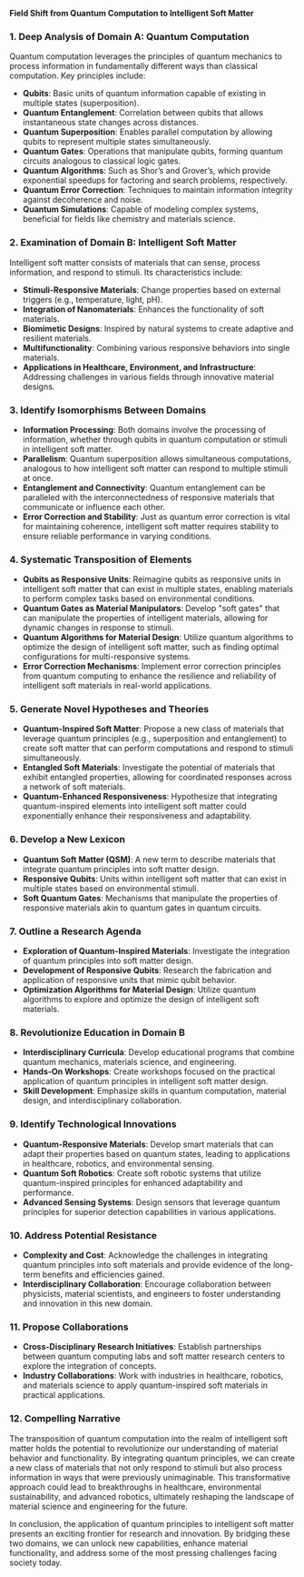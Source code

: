**Field Shift from Quantum Computation to Intelligent Soft Matter**

### 1. Deep Analysis of Domain A: Quantum Computation
Quantum computation leverages the principles of quantum mechanics to process information in fundamentally different ways than classical computation. Key principles include:

- **Qubits**: Basic units of quantum information capable of existing in multiple states (superposition).
- **Quantum Entanglement**: Correlation between qubits that allows instantaneous state changes across distances.
- **Quantum Superposition**: Enables parallel computation by allowing qubits to represent multiple states simultaneously.
- **Quantum Gates**: Operations that manipulate qubits, forming quantum circuits analogous to classical logic gates.
- **Quantum Algorithms**: Such as Shor’s and Grover’s, which provide exponential speedups for factoring and search problems, respectively.
- **Quantum Error Correction**: Techniques to maintain information integrity against decoherence and noise.
- **Quantum Simulations**: Capable of modeling complex systems, beneficial for fields like chemistry and materials science.

### 2. Examination of Domain B: Intelligent Soft Matter
Intelligent soft matter consists of materials that can sense, process information, and respond to stimuli. Its characteristics include:

- **Stimuli-Responsive Materials**: Change properties based on external triggers (e.g., temperature, light, pH).
- **Integration of Nanomaterials**: Enhances the functionality of soft materials.
- **Biomimetic Designs**: Inspired by natural systems to create adaptive and resilient materials.
- **Multifunctionality**: Combining various responsive behaviors into single materials.
- **Applications in Healthcare, Environment, and Infrastructure**: Addressing challenges in various fields through innovative material designs.

### 3. Identify Isomorphisms Between Domains
- **Information Processing**: Both domains involve the processing of information, whether through qubits in quantum computation or stimuli in intelligent soft matter.
- **Parallelism**: Quantum superposition allows simultaneous computations, analogous to how intelligent soft matter can respond to multiple stimuli at once.
- **Entanglement and Connectivity**: Quantum entanglement can be paralleled with the interconnectedness of responsive materials that communicate or influence each other.
- **Error Correction and Stability**: Just as quantum error correction is vital for maintaining coherence, intelligent soft matter requires stability to ensure reliable performance in varying conditions.

### 4. Systematic Transposition of Elements
- **Qubits as Responsive Units**: Reimagine qubits as responsive units in intelligent soft matter that can exist in multiple states, enabling materials to perform complex tasks based on environmental conditions.
- **Quantum Gates as Material Manipulators**: Develop "soft gates" that can manipulate the properties of intelligent materials, allowing for dynamic changes in response to stimuli.
- **Quantum Algorithms for Material Design**: Utilize quantum algorithms to optimize the design of intelligent soft matter, such as finding optimal configurations for multi-responsive systems.
- **Error Correction Mechanisms**: Implement error correction principles from quantum computing to enhance the resilience and reliability of intelligent soft materials in real-world applications.

### 5. Generate Novel Hypotheses and Theories
- **Quantum-Inspired Soft Matter**: Propose a new class of materials that leverage quantum principles (e.g., superposition and entanglement) to create soft matter that can perform computations and respond to stimuli simultaneously.
- **Entangled Soft Materials**: Investigate the potential of materials that exhibit entangled properties, allowing for coordinated responses across a network of soft materials.
- **Quantum-Enhanced Responsiveness**: Hypothesize that integrating quantum-inspired elements into intelligent soft matter could exponentially enhance their responsiveness and adaptability.

### 6. Develop a New Lexicon
- **Quantum Soft Matter (QSM)**: A new term to describe materials that integrate quantum principles into soft matter design.
- **Responsive Qubits**: Units within intelligent soft matter that can exist in multiple states based on environmental stimuli.
- **Soft Quantum Gates**: Mechanisms that manipulate the properties of responsive materials akin to quantum gates in quantum circuits.

### 7. Outline a Research Agenda
- **Exploration of Quantum-Inspired Materials**: Investigate the integration of quantum principles into soft matter design.
- **Development of Responsive Qubits**: Research the fabrication and application of responsive units that mimic qubit behavior.
- **Optimization Algorithms for Material Design**: Utilize quantum algorithms to explore and optimize the design of intelligent soft materials.

### 8. Revolutionize Education in Domain B
- **Interdisciplinary Curricula**: Develop educational programs that combine quantum mechanics, materials science, and engineering.
- **Hands-On Workshops**: Create workshops focused on the practical application of quantum principles in intelligent soft matter design.
- **Skill Development**: Emphasize skills in quantum computation, material design, and interdisciplinary collaboration.

### 9. Identify Technological Innovations
- **Quantum-Responsive Materials**: Develop smart materials that can adapt their properties based on quantum states, leading to applications in healthcare, robotics, and environmental sensing.
- **Quantum Soft Robotics**: Create soft robotic systems that utilize quantum-inspired principles for enhanced adaptability and performance.
- **Advanced Sensing Systems**: Design sensors that leverage quantum principles for superior detection capabilities in various applications.

### 10. Address Potential Resistance
- **Complexity and Cost**: Acknowledge the challenges in integrating quantum principles into soft materials and provide evidence of the long-term benefits and efficiencies gained.
- **Interdisciplinary Collaboration**: Encourage collaboration between physicists, material scientists, and engineers to foster understanding and innovation in this new domain.

### 11. Propose Collaborations
- **Cross-Disciplinary Research Initiatives**: Establish partnerships between quantum computing labs and soft matter research centers to explore the integration of concepts.
- **Industry Collaborations**: Work with industries in healthcare, robotics, and materials science to apply quantum-inspired soft materials in practical applications.

### 12. Compelling Narrative
The transposition of quantum computation into the realm of intelligent soft matter holds the potential to revolutionize our understanding of material behavior and functionality. By integrating quantum principles, we can create a new class of materials that not only respond to stimuli but also process information in ways that were previously unimaginable. This transformative approach could lead to breakthroughs in healthcare, environmental sustainability, and advanced robotics, ultimately reshaping the landscape of material science and engineering for the future.

In conclusion, the application of quantum principles to intelligent soft matter presents an exciting frontier for research and innovation. By bridging these two domains, we can unlock new capabilities, enhance material functionality, and address some of the most pressing challenges facing society today.